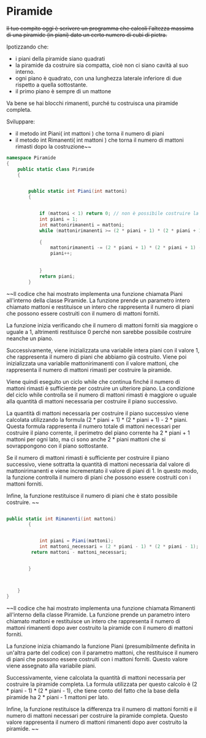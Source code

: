 # Piramide




 ~~Il tuo compito oggi è scrivere un programma che calcoli l'altezza massima di una piramide (in piani) dato un certo numero di cubi di pietra.~~

Ipotizzando che:

- i piani della piramide siano quadrati
- la piramide da costruire sia compatta, cioè non ci siano cavità al suo interno. 
- ogni piano è quadrato, con una lunghezza laterale inferiore di due rispetto a quella sottostante.
- il primo piano è sempre di un mattone

Va bene se hai blocchi rimanenti, purché tu costruisca una piramide completa.

Sviluppare:

- il metodo int Piani( int mattoni ) che torna il numero di piani
- il metodo int Rimanenti( int mattoni ) che torna il numero di mattoni rimasti dopo la costruzione~~




``` c#
namespace Piramide
{
    public static class Piramide
    {


        public static int Piani(int mattoni)
        {


            if (mattoni < 1) return 0; // non è possibile costruire la piramide
            int piani = 1;
            int mattonirimanenti = mattoni;
            while (mattonirimanenti >= (2 * piani + 1) * (2 * piani + 1) - 2 * piani)
           
            {
                mattonirimanenti -= (2 * piani + 1) * (2 * piani + 1) - 2 * piani;
                piani++;
           
           
            }
            return piani;
        }

``` 
 ~~Il codice che hai mostrato implementa una funzione chiamata Piani all'interno della classe Piramide. La funzione prende un parametro intero chiamato mattoni e restituisce un intero che rappresenta il numero di piani che possono essere costruiti con il numero di mattoni forniti.

La funzione inizia verificando che il numero di mattoni forniti sia maggiore o uguale a 1, altrimenti restituisce 0 perché non sarebbe possibile costruire neanche un piano.

Successivamente, viene inizializzata una variabile intera piani con il valore 1, che rappresenta il numero di piani che abbiamo già costruito. Viene poi  inizializzata una variabile mattonirimanenti con il valore mattoni, che rappresenta il numero di mattoni rimasti per costruire la piramide.

Viene quindi eseguito un ciclo while che continua finché il numero di mattoni rimasti è sufficiente per costruire un ulteriore piano. La condizione del ciclo while controlla se il numero di mattoni rimasti è maggiore o uguale alla quantità di mattoni necessaria per costruire il piano successivo.

La quantità di mattoni necessaria per costruire il piano successivo viene calcolata utilizzando la formula (2 * piani + 1) * (2 * piani + 1) - 2 * piani. Questa formula rappresenta il numero totale di mattoni necessari per costruire il piano corrente, il perimetro del piano corrente ha 2 * piani + 1 mattoni per ogni lato, ma ci sono anche 2 * piani mattoni che si sovrappongono con il piano sottostante.

Se il numero di mattoni rimasti è sufficiente per costruire il piano successivo, viene sottratta la quantità di mattoni necessaria dal valore di mattonirimanenti e viene incrementato il valore di piani di 1. In questo modo, la funzione controlla il numero di piani che possono essere costruiti con i mattoni forniti.

Infine, la funzione restituisce il numero di piani che è stato possibile costruire. ~~

``` c#

public static int Rimanenti(int mattoni)
        {


            int piani = Piani(mattoni);
            int mattoni_necessari = (2 * piani - 1) * (2 * piani - 1);
         return mattoni - mattoni_necessari;


        }



    }
}


```



 ~~Il codice che hai mostrato implementa una funzione chiamata Rimanenti all'interno della classe Piramide. La funzione prende un parametro intero chiamato mattoni e restituisce un intero che rappresenta il numero di mattoni rimanenti dopo aver costruito la piramide con il numero di mattoni forniti.

La funzione inizia chiamando la funzione Piani (presumibilmente definita in un'altra parte del codice) con il parametro mattoni, che restituisce il numero di piani che possono essere costruiti con i mattoni forniti. Questo valore viene assegnato alla variabile piani.

Successivamente, viene calcolata la quantità di mattoni necessaria per costruire la piramide completa. La formula utilizzata per questo calcolo è (2 * piani - 1) * (2 * piani - 1), che tiene conto del fatto che la base della piramide ha 2 * piani - 1 mattoni per lato.

Infine, la funzione restituisce la differenza tra il numero di mattoni forniti e il numero di mattoni necessari per costruire la piramide completa. Questo valore rappresenta il numero di mattoni rimanenti dopo aver costruito la piramide. ~~
